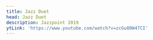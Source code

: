 ```yaml
---
title: Jazz Duet
head: Jazz Duet
description: Jazzpoint 2019
ytLink: 'https://www.youtube.com/watch?v=zcGu80W47CI'
---
```


